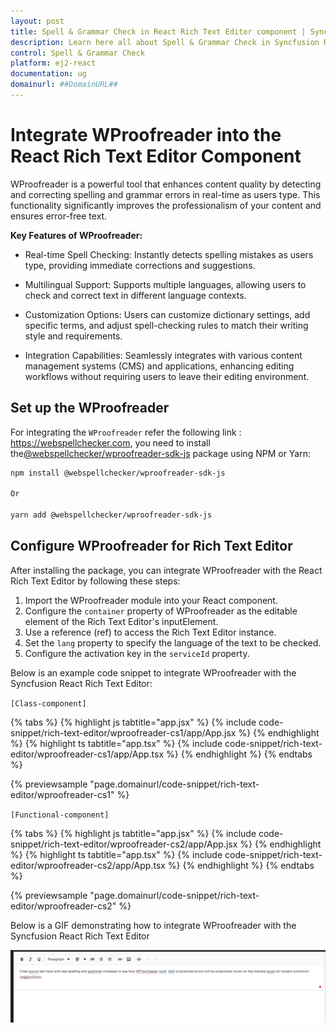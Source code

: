 ```yaml
---
layout: post
title: Spell & Grammar Check in React Rich Text Editor component | Syncfusion
description: Learn here all about Spell & Grammar Check in Syncfusion React Rich Text Editor component of Syncfusion Essential JS 2 and more.
control: Spell & Grammar Check
platform: ej2-react
documentation: ug
domainurl: ##DomainURL##
---
```


# Integrate WProofreader into the React Rich Text Editor Component

WProofreader is a powerful tool that enhances content quality by detecting and correcting spelling and grammar errors in real-time as users type. This functionality significantly improves the professionalism of your content and ensures error-free text.

**Key Features of WProofreader:**

* Real-time Spell Checking: Instantly detects spelling mistakes as users type, providing immediate corrections and suggestions.

* Multilingual Support: Supports multiple languages, allowing users to check and correct text in different language contexts.

* Customization Options: Users can customize dictionary settings, add specific terms, and adjust spell-checking rules to match their writing style and requirements.

* Integration Capabilities: Seamlessly integrates with various content management systems (CMS) and applications, enhancing editing workflows without requiring users to leave their editing environment.

## Set up the WProofreader

For integrating the `WProofreader` refer the following link : https://webspellchecker.com, you need to install the[@webspellchecker/wproofreader-sdk-js](https://www.npmjs.com/package/@webspellchecker/wproofreader-sdk-js) package using NPM or Yarn:

```bash
npm install @webspellchecker/wproofreader-sdk-js

Or

yarn add @webspellchecker/wproofreader-sdk-js

```
## Configure WProofreader for Rich Text Editor

After installing the package, you can integrate WProofreader with the React Rich Text Editor by following these steps:

1. Import the WProofreader module into your React component.
2. Configure the `container` property of WProofreader as the editable element of the Rich Text Editor's inputElement.
3. Use a reference (ref) to access the Rich Text Editor instance.
4. Set the `lang` property to specify the language of the text to be checked.
5. Configure the activation key in the `serviceId` property.

Below is an example code snippet to integrate WProofreader with the Syncfusion React Rich Text Editor:

`[Class-component]`

{% tabs %}
{% highlight js tabtitle="app.jsx" %}
{% include code-snippet/rich-text-editor/wproofreader-cs1/app/App.jsx %}
{% endhighlight %}
{% highlight ts tabtitle="app.tsx" %}
{% include code-snippet/rich-text-editor/wproofreader-cs1/app/App.tsx %}
{% endhighlight %}
{% endtabs %}

 {% previewsample "page.domainurl/code-snippet/rich-text-editor/wproofreader-cs1" %}

`[Functional-component]`

{% tabs %}
{% highlight js tabtitle="app.jsx" %}
{% include code-snippet/rich-text-editor/wproofreader-cs2/app/App.jsx %}
{% endhighlight %}
{% highlight ts tabtitle="app.tsx" %}
{% include code-snippet/rich-text-editor/wproofreader-cs2/app/App.tsx %}
{% endhighlight %}
{% endtabs %}

 {% previewsample "page.domainurl/code-snippet/rich-text-editor/wproofreader-cs2" %}

Below is a GIF demonstrating how to integrate WProofreader with the Syncfusion React Rich Text Editor

![WebSpellChecker](images/spell-grammar-check.gif)
